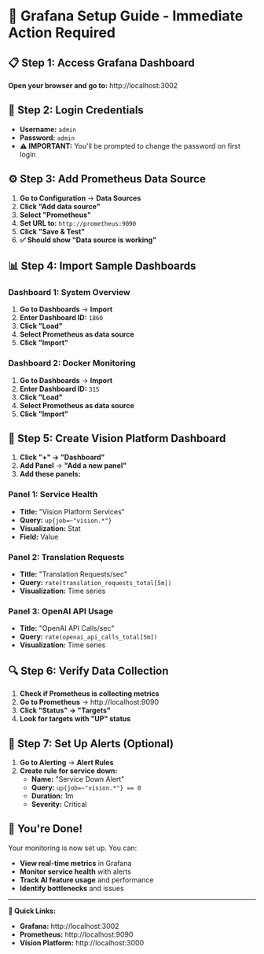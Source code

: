 # 🚀 **Grafana Setup Guide - Immediate Action Required**

## 📋 **Step 1: Access Grafana Dashboard**

**Open your browser and go to:** http://localhost:3002

## 🔑 **Step 2: Login Credentials**

- **Username:** `admin`
- **Password:** `admin`
- **⚠️ IMPORTANT:** You'll be prompted to change the password on first login

## ⚙️ **Step 3: Add Prometheus Data Source**

1. **Go to Configuration** → **Data Sources**
2. **Click "Add data source"**
3. **Select "Prometheus"**
4. **Set URL to:** `http://prometheus:9090`
5. **Click "Save & Test"**
6. **✅ Should show "Data source is working"**

## 📊 **Step 4: Import Sample Dashboards**

### **Dashboard 1: System Overview**
1. **Go to Dashboards** → **Import**
2. **Enter Dashboard ID:** `1860`
3. **Click "Load"**
4. **Select Prometheus as data source**
5. **Click "Import"**

### **Dashboard 2: Docker Monitoring**
1. **Go to Dashboards** → **Import**
2. **Enter Dashboard ID:** `315`
3. **Click "Load"**
4. **Select Prometheus as data source**
5. **Click "Import"**

## 🎯 **Step 5: Create Vision Platform Dashboard**

1. **Click "+" → "Dashboard"**
2. **Add Panel** → **"Add a new panel"**
3. **Add these panels:**

### **Panel 1: Service Health**
- **Title:** "Vision Platform Services"
- **Query:** `up{job=~"vision.*"}`
- **Visualization:** Stat
- **Field:** Value

### **Panel 2: Translation Requests**
- **Title:** "Translation Requests/sec"
- **Query:** `rate(translation_requests_total[5m])`
- **Visualization:** Time series

### **Panel 3: OpenAI API Usage**
- **Title:** "OpenAI API Calls/sec"
- **Query:** `rate(openai_api_calls_total[5m])`
- **Visualization:** Time series

## 🔍 **Step 6: Verify Data Collection**

1. **Check if Prometheus is collecting metrics**
2. **Go to Prometheus** → http://localhost:9090
3. **Click "Status" → "Targets"**
4. **Look for targets with "UP" status**

## 📱 **Step 7: Set Up Alerts (Optional)**

1. **Go to Alerting** → **Alert Rules**
2. **Create rule for service down:**
   - **Name:** "Service Down Alert"
   - **Query:** `up{job=~"vision.*"} == 0`
   - **Duration:** 1m
   - **Severity:** Critical

## 🎉 **You're Done!**

Your monitoring is now set up. You can:
- **View real-time metrics** in Grafana
- **Monitor service health** with alerts
- **Track AI feature usage** and performance
- **Identify bottlenecks** and issues

---

**🔗 Quick Links:**
- **Grafana:** http://localhost:3002
- **Prometheus:** http://localhost:9090
- **Vision Platform:** http://localhost:3000

